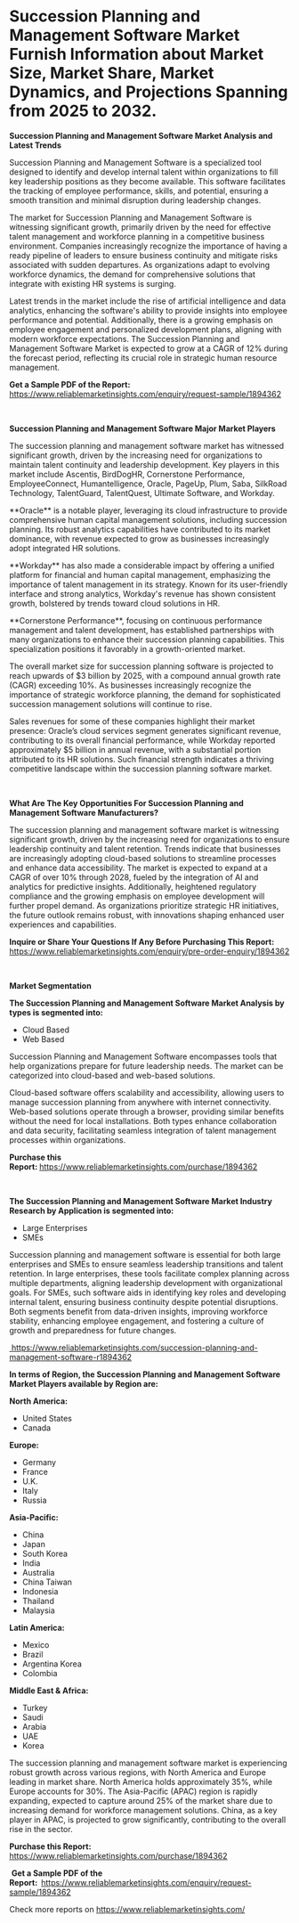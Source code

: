 <p><h1>Succession Planning and Management Software Market Furnish Information about Market Size, Market Share, Market Dynamics, and Projections Spanning from 2025 to 2032.</h1></p><p><strong>Succession Planning and Management Software Market Analysis and Latest Trends</strong></p>
<p><p>Succession Planning and Management Software is a specialized tool designed to identify and develop internal talent within organizations to fill key leadership positions as they become available. This software facilitates the tracking of employee performance, skills, and potential, ensuring a smooth transition and minimal disruption during leadership changes. </p><p>The market for Succession Planning and Management Software is witnessing significant growth, primarily driven by the need for effective talent management and workforce planning in a competitive business environment. Companies increasingly recognize the importance of having a ready pipeline of leaders to ensure business continuity and mitigate risks associated with sudden departures. As organizations adapt to evolving workforce dynamics, the demand for comprehensive solutions that integrate with existing HR systems is surging.</p><p>Latest trends in the market include the rise of artificial intelligence and data analytics, enhancing the software's ability to provide insights into employee performance and potential. Additionally, there is a growing emphasis on employee engagement and personalized development plans, aligning with modern workforce expectations. The Succession Planning and Management Software Market is expected to grow at a CAGR of 12% during the forecast period, reflecting its crucial role in strategic human resource management.</p></p>
<p><strong>Get a Sample PDF of the Report:&nbsp;</strong> <a href="https://www.reliablemarketinsights.com/enquiry/request-sample/1894362?utm_campaign=2197&utm_medium=2&utm_source=Github&utm_content=ia&utm_term=28032025&utm_id=succession-planning-and-management-software">https://www.reliablemarketinsights.com/enquiry/request-sample/1894362</a></p>
<p>&nbsp;</p>
<p><strong>Succession Planning and Management Software Major Market Players</strong></p>
<p><p>The succession planning and management software market has witnessed significant growth, driven by the increasing need for organizations to maintain talent continuity and leadership development. Key players in this market include Ascentis, BirdDogHR, Cornerstone Performance, EmployeeConnect, Humantelligence, Oracle, PageUp, Plum, Saba, SilkRoad Technology, TalentGuard, TalentQuest, Ultimate Software, and Workday.</p><p>**Oracle** is a notable player, leveraging its cloud infrastructure to provide comprehensive human capital management solutions, including succession planning. Its robust analytics capabilities have contributed to its market dominance, with revenue expected to grow as businesses increasingly adopt integrated HR solutions.</p><p>**Workday** has also made a considerable impact by offering a unified platform for financial and human capital management, emphasizing the importance of talent management in its strategy. Known for its user-friendly interface and strong analytics, Workday's revenue has shown consistent growth, bolstered by trends toward cloud solutions in HR.</p><p>**Cornerstone Performance**, focusing on continuous performance management and talent development, has established partnerships with many organizations to enhance their succession planning capabilities. This specialization positions it favorably in a growth-oriented market.</p><p>The overall market size for succession planning software is projected to reach upwards of $3 billion by 2025, with a compound annual growth rate (CAGR) exceeding 10%. As businesses increasingly recognize the importance of strategic workforce planning, the demand for sophisticated succession management solutions will continue to rise.</p><p>Sales revenues for some of these companies highlight their market presence: Oracle’s cloud services segment generates significant revenue, contributing to its overall financial performance, while Workday reported approximately $5 billion in annual revenue, with a substantial portion attributed to its HR solutions. Such financial strength indicates a thriving competitive landscape within the succession planning software market.</p></p>
<p>&nbsp;</p>
<p><strong>What Are The Key Opportunities For Succession Planning and Management Software Manufacturers?</strong></p>
<p><p>The succession planning and management software market is witnessing significant growth, driven by the increasing need for organizations to ensure leadership continuity and talent retention. Trends indicate that businesses are increasingly adopting cloud-based solutions to streamline processes and enhance data accessibility. The market is expected to expand at a CAGR of over 10% through 2028, fueled by the integration of AI and analytics for predictive insights. Additionally, heightened regulatory compliance and the growing emphasis on employee development will further propel demand. As organizations prioritize strategic HR initiatives, the future outlook remains robust, with innovations shaping enhanced user experiences and capabilities.</p></p>
<p><strong>Inquire or Share Your Questions If Any Before Purchasing This Report:</strong> <a href="https://www.reliablemarketinsights.com/enquiry/pre-order-enquiry/1894362?utm_campaign=2197&utm_medium=2&utm_source=Github&utm_content=ia&utm_term=28032025&utm_id=succession-planning-and-management-software">https://www.reliablemarketinsights.com/enquiry/pre-order-enquiry/1894362</a></p>
<p>&nbsp;</p>
<p><strong>Market Segmentation</strong></p>
<p><strong>The Succession Planning and Management Software Market Analysis by types is segmented into:</strong></p>
<p><ul><li>Cloud Based</li><li>Web Based</li></ul></p>
<p><p>Succession Planning and Management Software encompasses tools that help organizations prepare for future leadership needs. The market can be categorized into cloud-based and web-based solutions. </p><p>Cloud-based software offers scalability and accessibility, allowing users to manage succession planning from anywhere with internet connectivity. Web-based solutions operate through a browser, providing similar benefits without the need for local installations. Both types enhance collaboration and data security, facilitating seamless integration of talent management processes within organizations.</p></p>
<p><strong>Purchase this Report:&nbsp;</strong><a href="https://www.reliablemarketinsights.com/purchase/1894362?utm_campaign=2197&utm_medium=2&utm_source=Github&utm_content=ia&utm_term=28032025&utm_id=succession-planning-and-management-software">https://www.reliablemarketinsights.com/purchase/1894362</a></p>
<p>&nbsp;</p>
<p><strong>The Succession Planning and Management Software Market Industry Research by Application is segmented into:</strong></p>
<p><ul><li>Large Enterprises</li><li>SMEs</li></ul></p>
<p><p>Succession planning and management software is essential for both large enterprises and SMEs to ensure seamless leadership transitions and talent retention. In large enterprises, these tools facilitate complex planning across multiple departments, aligning leadership development with organizational goals. For SMEs, such software aids in identifying key roles and developing internal talent, ensuring business continuity despite potential disruptions. Both segments benefit from data-driven insights, improving workforce stability, enhancing employee engagement, and fostering a culture of growth and preparedness for future changes.</p></p>
<p><a href="https://www.reliablemarketinsights.com/succession-planning-and-management-software-r1894362?utm_campaign=2197&utm_medium=2&utm_source=Github&utm_content=ia&utm_term=28032025&utm_id=succession-planning-and-management-software">&nbsp;https://www.reliablemarketinsights.com/succession-planning-and-management-software-r1894362</a></p>
<p><strong>In terms of Region, the Succession Planning and Management Software Market Players available by Region are:</strong></p>
<p>
    <p> <strong> North America: </strong>
        <ul>
            <li>United States</li>
            <li>Canada</li>
        </ul>
        </p> 
    <p> <strong> Europe: </strong>
        <ul>
            <li>Germany</li>
            <li>France</li>
            <li>U.K.</li>
            <li>Italy</li>
            <li>Russia</li>
        </ul>
        </p> 
    <p> <strong> Asia-Pacific: </strong>
        <ul>
            <li>China</li>
            <li>Japan</li>
            <li>South Korea</li>
            <li>India</li>
            <li>Australia</li>
            <li>China Taiwan</li>
            <li>Indonesia</li>
            <li>Thailand</li>
            <li>Malaysia</li>
        </ul>
        </p> 
    <p> <strong> Latin America: </strong>
        <ul>
            <li>Mexico</li>
            <li>Brazil</li>
            <li>Argentina Korea</li>
            <li>Colombia</li>
        </ul>
        </p> 
    <p> <strong> Middle East & Africa: </strong>
        <ul>
            <li>Turkey</li>
            <li>Saudi</li>
            <li>Arabia</li>
            <li>UAE</li>
            <li>Korea</li>
        </ul>
    </p>
    </p>
<p><p>The succession planning and management software market is experiencing robust growth across various regions, with North America and Europe leading in market share. North America holds approximately 35%, while Europe accounts for 30%. The Asia-Pacific (APAC) region is rapidly expanding, expected to capture around 25% of the market share due to increasing demand for workforce management solutions. China, as a key player in APAC, is projected to grow significantly, contributing to the overall rise in the sector.</p></p>
<p><strong>Purchase this Report: </strong><a href="https://www.reliablemarketinsights.com/purchase/1894362?utm_campaign=2197&utm_medium=2&utm_source=Github&utm_content=ia&utm_term=28032025&utm_id=succession-planning-and-management-software">https://www.reliablemarketinsights.com/purchase/1894362</a></p>
<p>&nbsp;<strong>Get a Sample PDF of the Report:&nbsp;&nbsp;</strong><a href="https://www.reliablemarketinsights.com/enquiry/request-sample/1894362?utm_campaign=2197&utm_medium=2&utm_source=Github&utm_content=ia&utm_term=28032025&utm_id=succession-planning-and-management-software">https://www.reliablemarketinsights.com/enquiry/request-sample/1894362</a></p>
<p><strong></strong></p>
<p>Check more reports on <a href="https://www.reliablemarketinsights.com/?utm_campaign=2197&utm_medium=2&utm_source=Github&utm_content=ia&utm_term=28032025&utm_id=succession-planning-and-management-software">https://www.reliablemarketinsights.com/</a></p>